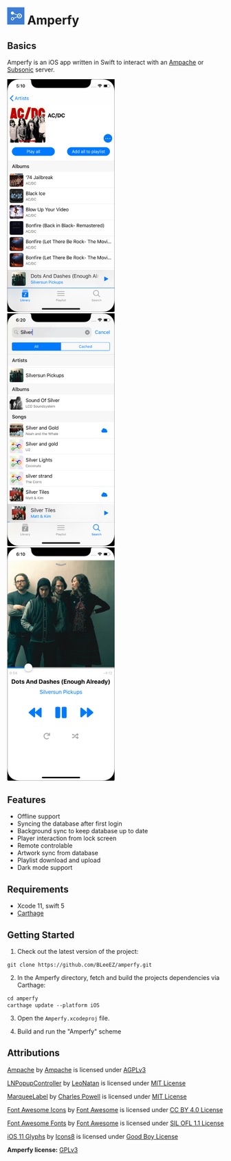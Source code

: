 # ![Logo](https://github.com/BLeeEZ/amperfy/blob/master/Amperfy/Assets.xcassets/AppIcon.appiconset/Icon-40.png) Amperfy

## Basics

Amperfy is an iOS app written in Swift to interact with an [Ampache](http://ampache.github.io) or [Subsonic](http://www.subsonic.org) server.

<img src=".github/Screenshots/Artist.png" width="250" alt="Screenshot of the Amperfy artist" /> &nbsp;
<img src=".github/Screenshots/Search.png" width="250" alt="Screenshot of the Amperfy search" /> &nbsp;
<img src=".github/Screenshots/Player.png" width="250" alt="Screenshot of the Amperfy player" />

## Features

- Offline support
- Syncing the database after first login
- Background sync to keep database up to date
- Player interaction from lock screen
- Remote controlable
- Artwork sync from database
- Playlist download and upload
- Dark mode support

## Requirements

* Xcode 11, swift 5
* [Carthage](https://github.com/Carthage/Carthage)

## Getting Started

1. Check out the latest version of the project:
  ```
  git clone https://github.com/BLeeEZ/amperfy.git
  ```

2. In the Amperfy directory, fetch and build the projects dependencies via Carthage:
  ```
  cd amperfy
  carthage update --platform iOS
  ```

3. Open the `Amperfy.xcodeproj` file.

4. Build and run the "Amperfy" scheme

Attributions
----------------
[Ampache](https://github.com/ampache/ampache) by [Ampache](https://github.com/ampache) is licensed under [AGPLv3](https://www.gnu.org/licenses/agpl-3.0.en.html)

[LNPopupController](https://github.com/LeoNatan/LNPopupController) by [LeoNatan](https://github.com/LeoNatan) is licensed under [MIT License](https://github.com/LeoNatan/LNPopupController/blob/master/LICENSE)

[MarqueeLabel](https://github.com/cbpowell/MarqueeLabel) by [Charles Powell](https://github.com/cbpowell) is licensed under [MIT License](https://github.com/cbpowell/MarqueeLabel/blob/master/LICENSE)

[Font Awesome Icons](https://fontawesome.com/) by [Font Awesome](https://fontawesome.com/) is licensed under [CC BY 4.0 License](https://creativecommons.org/licenses/by/4.0/)

[Font Awesome Fonts](https://fontawesome.com/) by [Font Awesome](https://fontawesome.com/) is licensed under [SIL OFL 1.1 License](https://scripts.sil.org/OFL)

[iOS 11 Glyphs](https://icons8.com/ios) by [Icons8](https://icons8.com) is licensed under [Good Boy License](https://icons8.com/good-boy-license/)

**Amperfy license:** [GPLv3](https://github.com/BLeeEZ/Amperfy/blob/master/LICENSE)
